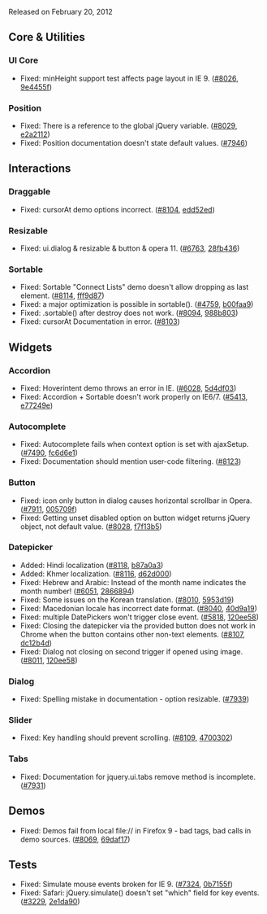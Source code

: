 <script>{
	"title": "jQuery UI 1.8.18 Changelog"
}</script>

Released on February 20, 2012

## Core &amp; Utilities

### UI Core

* Fixed: minHeight support test affects page layout in IE 9. ([#8026](https://bugs.jqueryui.com/ticket/8026), [9e4455f](https://github.com/jquery/jquery-ui/commit/9e4455f52d721f2efd4c91037bcd3daf24635599))

### Position

* Fixed: There is a reference to the global jQuery variable. ([#8029](https://bugs.jqueryui.com/ticket/8029), [e2a2112](https://github.com/jquery/jquery-ui/commit/e2a21129cb3e079ffa2709db4fae1c6dc4b0b5c4))
* Fixed: Position documentation doesn't state default values. ([#7946](https://bugs.jqueryui.com/ticket/7946))

## Interactions

### Draggable

* Fixed: cursorAt demo options incorrect. ([#8104](https://bugs.jqueryui.com/ticket/8104), [edd52ed](https://github.com/jquery/jquery-ui/commit/edd52edff48454717daaa2ab8417168d042ffefe))

### Resizable

* Fixed: ui.dialog &amp; resizable &amp; button &amp; opera 11. ([#6763](https://bugs.jqueryui.com/ticket/6763), [28fb436](https://github.com/jquery/jquery-ui/commit/28fb436b7b75de01cc1caf3132f56381b6c7c190))

### Sortable

* Fixed: Sortable "Connect Lists" demo doesn't allow dropping as last element. ([#8114](https://bugs.jqueryui.com/ticket/8114), [fff9d87](https://github.com/jquery/jquery-ui/commit/fff9d87674b83c6a07569b6ce240d970b0ef61c2))
* Fixed: a major optimization is possible in sortable(). ([#4759](https://bugs.jqueryui.com/ticket/4759), [b00faa9](https://github.com/jquery/jquery-ui/commit/b00faa95d0d372f345e24f9abe9d16a2b67ca258))
* Fixed: .sortable() after destroy does not work. ([#8094](https://bugs.jqueryui.com/ticket/8094), [988b803](https://github.com/jquery/jquery-ui/commit/988b803be3085111cb8d741b99ab09151dc7f1b5))
* Fixed: cursorAt Documentation in error. ([#8103](https://bugs.jqueryui.com/ticket/8103))

## Widgets

### Accordion

* Fixed: Hoverintent demo throws an error in IE. ([#6028](https://bugs.jqueryui.com/ticket/6028), [5d4df03](https://github.com/jquery/jquery-ui/commit/5d4df03b7084a335ca9ceb6a62277c72434c83af))
* Fixed: Accordion + Sortable doesn't work properly on IE6/7. ([#5413](https://bugs.jqueryui.com/ticket/5413), [e77249e](https://github.com/jquery/jquery-ui/commit/e77249eb3e06064d1e8c09a41047fb644818eb3a))

### Autocomplete

* Fixed: Autocomplete fails when context option is set with ajaxSetup. ([#7490](https://bugs.jqueryui.com/ticket/7490), [fc6d6e1](https://github.com/jquery/jquery-ui/commit/fc6d6e138c0e5f65ca48a6f333680860f7361636))
* Fixed: Documentation should mention user-code filtering. ([#8123](https://bugs.jqueryui.com/ticket/8123))

### Button

* Fixed: icon only button in dialog causes horizontal scrollbar in Opera. ([#7911](https://bugs.jqueryui.com/ticket/7911), [005709f](https://github.com/jquery/jquery-ui/commit/005709f432327ae672f7a613a8dca6200febe017))
* Fixed: Getting unset disabled option on button widget returns jQuery object, not default value. ([#8028](https://bugs.jqueryui.com/ticket/8028), [f7f13b5](https://github.com/jquery/jquery-ui/commit/f7f13b5949cd59f4e3f70c315d4e18f9662281ad))

### Datepicker

* Added: Hindi localization ([#8118](https://bugs.jqueryui.com/ticket/8118), [b87a0a3](https://github.com/jquery/jquery-ui/commit/b87a0a362b9e44b5a219a054cc645ee02cb4ce36))
* Added: Khmer localization. ([#8116](https://bugs.jqueryui.com/ticket/8116), [d62d000](https://github.com/jquery/jquery-ui/commit/d62d0004e10aa0b976e19a83fc743d7b6b1d63af))
* Fixed: Hebrew and Arabic: Instead of the month name indicates the month number! ([#6051](https://bugs.jqueryui.com/ticket/6051), [2866894](https://github.com/jquery/jquery-ui/commit/28668948df6d53bb1cfb9f8a6823c73309172204))
* Fixed: Some issues on the Korean translation. ([#8010](https://bugs.jqueryui.com/ticket/8010), [5953d19](https://github.com/jquery/jquery-ui/commit/5953d194a343f90d90bfb04df2a5f0724555f6eb))
* Fixed: Macedonian locale has incorrect date format. ([#8040](https://bugs.jqueryui.com/ticket/8040), [40d9a19](https://github.com/jquery/jquery-ui/commit/40d9a192f560d65afdf9bed99cad96334871f763))
* Fixed: multiple DatePickers won't trigger close event. ([#5818](https://bugs.jqueryui.com/ticket/5818), [120ee58](https://github.com/jquery/jquery-ui/commit/120ee58e5baff8f6248987bca22bc4deb0380504))
* Fixed: Closing the datepicker via the provided button does not work in Chrome when the button contains other non-text elements. ([#8107](https://bugs.jqueryui.com/ticket/8107), [dc12b4d](https://github.com/jquery/jquery-ui/commit/dc12b4d3109d2b5f611ce2bd8d9caae484cc772b))
* Fixed: Dialog not closing on second trigger if opened using image. ([#8011](https://bugs.jqueryui.com/ticket/8011), [120ee58](https://github.com/jquery/jquery-ui/commit/120ee58e5baff8f6248987bca22bc4deb0380504))

### Dialog

* Fixed: Spelling mistake in documentation - option resizable. ([#7939](https://bugs.jqueryui.com/ticket/7939))

### Slider

* Fixed: Key handling should prevent scrolling. ([#8109](https://bugs.jqueryui.com/ticket/8109), [4700302](https://github.com/jquery/jquery-ui/commit/470030249c519eb59d30d81e6fd6c989490fd5b8))

### Tabs

* Fixed: Documentation for jquery.ui.tabs remove method is incomplete. ([#7931](https://bugs.jqueryui.com/ticket/7931))

## Demos

* Fixed: Demos fail from local file:// in Firefox 9 - bad tags, bad calls in demo sources. ([#8069](https://bugs.jqueryui.com/ticket/8069), [69daf17](https://github.com/jquery/jquery-ui/commit/69daf1794d691b4aa0d2c8914383880fbc820c0d))

## Tests

* Fixed: Simulate mouse events broken for IE 9. ([#7324](https://bugs.jqueryui.com/ticket/7324), [0b7155f](https://github.com/jquery/jquery-ui/commit/0b7155f92781c59b0eb0ac8e008715d8a56671fb))
* Fixed: Safari: jQuery.simulate() doesn't set "which" field for key events. ([#3229](https://bugs.jqueryui.com/ticket/3229), [2e1da90](https://github.com/jquery/jquery-ui/commit/2e1da90608e0d442f1e03508e65875c6949bc250))
